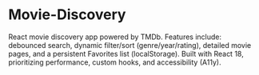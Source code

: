 # Movie-Discovery
React movie discovery app powered by TMDb. Features include: debounced search, dynamic filter/sort (genre/year/rating), detailed movie pages, and a persistent Favorites list (localStorage). Built with React 18, prioritizing performance, custom hooks, and accessibility (A11y). 
